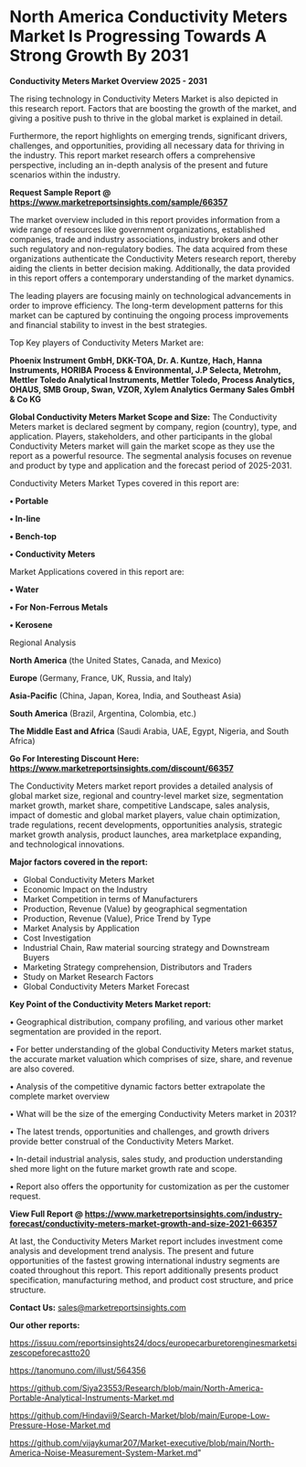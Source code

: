 # North America Conductivity Meters Market Is Progressing Towards A Strong Growth By 2031

<Strong> Conductivity Meters Market Overview 2025 - 2031</strong>

The rising technology in Conductivity Meters Market is also depicted in this research report. Factors that are boosting the growth of the market, and giving a positive push to thrive in the global market is explained in detail.

Furthermore, the report highlights on emerging trends, significant drivers, challenges, and opportunities, providing all necessary data for thriving in the industry. This report market research offers a comprehensive perspective, including an in-depth analysis of the present and future scenarios within the industry.

<strong>Request Sample Report @ <a href=https://www.marketreportsinsights.com/sample/66357>https://www.marketreportsinsights.com/sample/66357</a></strong>

The market overview included in this report provides information from a wide range of resources like government organizations, established companies, trade and industry associations, industry brokers and other such regulatory and non-regulatory bodies. The data acquired from these organizations authenticate the Conductivity Meters research report, thereby aiding the clients in better decision making. Additionally, the data provided in this report offers a contemporary understanding of the market dynamics.

The leading players are focusing mainly on technological advancements in order to improve efficiency. The long-term development patterns for this market can be captured by continuing the ongoing process improvements and financial stability to invest in the best strategies.

Top Key players of Conductivity Meters Market are:

<strong>Phoenix Instrument GmbH, DKK-TOA, Dr. A. Kuntze, Hach, Hanna Instruments, HORIBA Process & Environmental, J.P Selecta, Metrohm, Mettler Toledo Analytical Instruments, Mettler Toledo, Process Analytics, OHAUS, SMB Group, Swan, VZOR, Xylem Analytics Germany Sales GmbH & Co KG</strong>

<strong><b>Global Conductivity Meters Market Scope and Size:</b></strong>
The Conductivity Meters market is declared segment by company, region (country), type, and application. Players, stakeholders, and other participants in the global Conductivity Meters market will gain the market scope as they use the report as a powerful resource. The segmental analysis focuses on revenue and product by type and application and the forecast period of 2025-2031.

Conductivity Meters Market Types covered in this report are:

<strong>• Portable

• In-line

• Bench-top

• Conductivity Meters</strong>

Market Applications covered in this report are:

<strong>• Water

• For Non-Ferrous Metals

• Kerosene</strong> 

Regional Analysis

<strong>North America</strong> (the United States, Canada, and Mexico)

<strong>Europe</strong> (Germany, France, UK, Russia, and Italy)

<strong>Asia-Pacific</strong> (China, Japan, Korea, India, and Southeast Asia)

<strong>South America</strong> (Brazil, Argentina, Colombia, etc.)

<strong>The Middle East and Africa</strong> (Saudi Arabia, UAE, Egypt, Nigeria, and South Africa)

<strong>Go For Interesting Discount Here: <a href=https://www.marketreportsinsights.com/discount/66357>https://www.marketreportsinsights.com/discount/66357</a></strong>

The Conductivity Meters market report provides a detailed analysis of global market size, regional and country-level market size, segmentation market growth, market share, competitive Landscape, sales analysis, impact of domestic and global market players, value chain optimization, trade regulations, recent developments, opportunities analysis, strategic market growth analysis, product launches, area marketplace expanding, and technological innovations.

<strong><b>Major factors covered in the report:</b></strong>
<ul>
  <li>Global Conductivity Meters Market </li>
  <li>Economic Impact on the Industry</li>
  <li>Market Competition in terms of Manufacturers</li>
  <li>Production, Revenue (Value) by geographical segmentation</li>
  <li>Production, Revenue (Value), Price Trend by Type</li>
  <li>Market Analysis by Application</li>
  <li>Cost Investigation</li>
  <li>Industrial Chain, Raw material sourcing strategy and Downstream Buyers</li>
  <li>Marketing Strategy comprehension, Distributors and Traders</li>
  <li>Study on Market Research Factors</li>
  <li>Global Conductivity Meters Market Forecast</li>
</ul>

<strong><b>Key Point of the Conductivity Meters Market report:</b></strong>

• Geographical distribution, company profiling, and various other market segmentation are provided in the report.

• For better understanding of the global Conductivity Meters market status, the accurate market valuation which comprises of size, share, and revenue are also covered.

• Analysis of the competitive dynamic factors better extrapolate the complete market overview

• What will be the size of the emerging Conductivity Meters market in 2031?

• The latest trends, opportunities and challenges, and growth drivers provide better construal of the Conductivity Meters Market.

• In-detail industrial analysis, sales study, and production understanding shed more light on the future market growth rate and scope.

• Report also offers the opportunity for customization as per the customer request.

<strong><b>View Full Report @ <a href=https://www.marketreportsinsights.com/industry-forecast/conductivity-meters-market-growth-and-size-2021-66357>https://www.marketreportsinsights.com/industry-forecast/conductivity-meters-market-growth-and-size-2021-66357</a></b></strong>


At last, the Conductivity Meters Market report includes investment come analysis and development trend analysis. The present and future opportunities of the fastest growing international industry segments are coated throughout this report. This report additionally presents product specification, manufacturing method, and product cost structure, and price structure.

<strong>Contact Us:</strong>
sales@marketreportsinsights.com

<strong>Our other reports:</strong>

<a href=https://issuu.com/reportsinsights24/docs/europecarburetorenginesmarketsizescopeforecastto20>https://issuu.com/reportsinsights24/docs/europecarburetorenginesmarketsizescopeforecastto20</a>

<a href=https://tanomuno.com/illust/564356>https://tanomuno.com/illust/564356</a>

<a href=https://github.com/Siya23553/Research/blob/main/North-America-Portable-Analytical-Instruments-Market.md>https://github.com/Siya23553/Research/blob/main/North-America-Portable-Analytical-Instruments-Market.md</a>

<a href=https://github.com/Hindavii9/Search-Market/blob/main/Europe-Low-Pressure-Hose-Market.md>https://github.com/Hindavii9/Search-Market/blob/main/Europe-Low-Pressure-Hose-Market.md</a>

<a href=https://github.com/vijaykumar207/Market-executive/blob/main/North-America-Noise-Measurement-System-Market.md>https://github.com/vijaykumar207/Market-executive/blob/main/North-America-Noise-Measurement-System-Market.md</a>"
